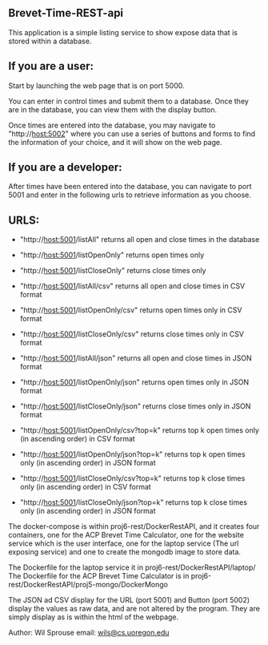 Brevet-Time-REST-api
--------------------

This application is a simple listing service to show expose 
data that is stored within a database.

If you are a user:
------------------
Start by launching the web page that is on port 5000.

You can enter in control times and submit them to a database.
Once they are in the database, you can view them with the display
button.

Once times are entered into the database, you may navigate to
"http://<host:5002>" where you can use a series of buttons and
forms to find the information of your choice, and it will show on the web
page.


If you are a developer:
-----------------------
After times have been entered into the database, you can navigate to 
port 5001 and enter in the following urls to retrieve information as you choose.

URLS:
-----
* "http://<host:5001>/listAll" returns all open and close times in the database
* "http://<host:5001>/listOpenOnly" returns open times only
* "http://<host:5001>/listCloseOnly" returns close times only

* "http://<host:5001>/listAll/csv" returns all open and close times in CSV format
* "http://<host:5001>/listOpenOnly/csv" returns open times only in CSV format
* "http://<host:5001>/listCloseOnly/csv" returns close times only in CSV format
* "http://<host:5001>/listAll/json" returns all open and close times in JSON format
* "http://<host:5001>/listOpenOnly/json" returns open times only in JSON format
* "http://<host:5001>/listCloseOnly/json" returns close times only in JSON format

* "http://<host:5001>/listOpenOnly/csv?top=k" returns top k open times only (in ascending order) in CSV format
* "http://<host:5001>/listOpenOnly/json?top=k" returns top k open times only (in ascending order) in JSON format
* "http://<host:5001>/listCloseOnly/csv?top=k" returns top k close times only (in ascending order) in CSV format
* "http://<host:5001>/listCloseOnly/json?top=k" returns top k close times only (in ascending order) in JSON format

The docker-compose is within proj6-rest/DockerRestAPI, and it creates four containers, one for the ACP Brevet
Time Calculator, one for the website service which is the user interface, one for the laptop service (The url exposing service)
and one to create the mongodb image to store data.

The Dockerfile for the laptop service it in proj6-rest/DockerRestAPI/laptop/
The Dockerfile for the ACP Brevet Time Calculator is in proj6-rest/DockerRestAPI/proj5-mongo/DockerMongo

The JSON ad CSV display for the URL (port 5001) and Button (port 5002) display the values as raw data, and are not altered
by the program. They are simply display as is within the html of the webpage. 



Author: Wil Sprouse
email: wils@cs.uoregon.edu














